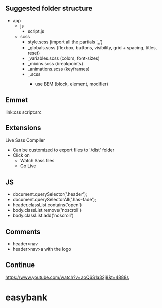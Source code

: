 ## Suggested folder structure

- app
  - js
    - script.js
  - scss
    - style.scss (import all the partials '\_')
    - \_globals.scss (flexbox, buttons, visibility, grid + spacing, titles,
      reset)
    - \_variables.scss (colors, font-sizes)
    - \_mixins.scss (breakpoints)
    - \_animations.scss (keyframes)
    - \_<module-name>.scss
      - use BEM (block, element, modifier)

## Emmet

link:css script:src

## Extensions

Live Sass Compiler

- Can be customized to export files to '/dist' folder
- Click on
  - Watch Sass files
  - Go Live

## JS

- document.querySelector('.header');
- document.querySelectorAll('.has-fade');
- header.classList.contains('open')
- body.classList.remove('noscroll')
- body.classList.add('noscroll')

## Comments

- header>nav
- header>nav>a with the logo

## Continue

https://www.youtube.com/watch?v=aoQ6S1a32j8&t=4888s
# easybank
